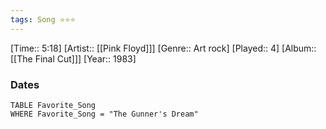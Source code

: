 ```yaml
---
tags: Song ⭐⭐⭐ 
---
```

[Time:: 5:18]
[Artist:: [[Pink Floyd]]]
[Genre:: Art rock]
[Played:: 4]
[Album:: [[The Final Cut]]]
[Year:: 1983]
### Dates
````dataview
TABLE Favorite_Song
WHERE Favorite_Song = "The Gunner's Dream"
````